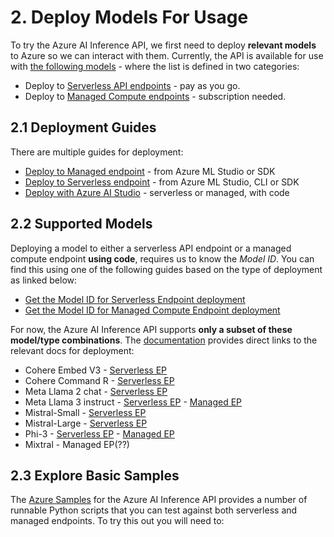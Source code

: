 # 2. Deploy Models For Usage

To try the Azure AI Inference API, we first need to deploy **relevant models** to Azure so we can interact with them. Currently, the API is available for use with [the following models](https://learn.microsoft.com/en-us/azure/machine-learning/reference-model-inference-api?view=azureml-api-2&tabs=python#availability) - where the list is defined in two categories:
 - Deploy to [Serverless API endpoints](https://learn.microsoft.com/en-us/azure/machine-learning/how-to-deploy-models-serverless?view=azureml-api-2) - pay as you go.
 - Deploy to [Managed Compute endpoints](https://learn.microsoft.com/en-us/azure/machine-learning/concept-endpoints-online?view=azureml-api-2) - subscription needed.

## 2.1 Deployment Guides

There are multiple guides for deployment:
- [Deploy to Managed endpoint](https://learn.microsoft.com/en-us/azure/machine-learning/how-to-deploy-online-endpoints?view=azureml-api-2&tabs=cli) - from Azure ML Studio or SDK
- [Deploy to Serverless endpoint](https://learn.microsoft.com/en-us/azure/machine-learning/how-to-deploy-models-serverless?view=azureml-api-2&tabs=azure-studio) - from Azure ML Studio, CLI or SDK
- [Deploy with Azure AI Studio](https://learn.microsoft.com/en-us/azure/ai-studio/how-to/deploy-models-open) - serverless or managed, with code

## 2.2 Supported Models

Deploying a model to either a serverless API endpoint or a managed compute endpoint **using code**, requires us to know the _Model ID_. You can find this using one of the following guides based on the type of deployment as linked below:
 - [Get the Model ID for Serverless Endpoint deployment](https://learn.microsoft.com/en-us/azure/ai-studio/how-to/deploy-models-open#get-the-model-id) 
 - [Get the Model ID for Managed Compute Endpoint deployment](https://learn.microsoft.com/en-us/azure/ai-studio/how-to/deploy-models-open#get-the-model-id-1) 

For now, the Azure AI Inference API supports **only a subset of these model/type combinations**. The [documentation](https://learn.microsoft.com/en-us/azure/machine-learning/reference-model-inference-api?view=azureml-api-2&tabs=python#availability) provides direct links to the relevant docs for deployment:
- Cohere Embed V3 - [Serverless EP](https://learn.microsoft.com/en-us/azure/machine-learning/how-to-deploy-models-cohere-embed?view=azureml-api-2) 
- Cohere Command R - [Serverless EP](https://learn.microsoft.com/en-us/azure/machine-learning/how-to-deploy-models-cohere-command?view=azureml-api-2) 
- Meta Llama 2 chat - [Serverless EP](https://learn.microsoft.com/en-us/azure/machine-learning/how-to-deploy-models-llama?view=azureml-api-2) 
- Meta Llama 3 instruct - [Serverless EP](https://learn.microsoft.com/en-us/azure/machine-learning/how-to-deploy-models-llama?view=azureml-api-2) - [Managed EP](https://learn.microsoft.com/en-us/azure/machine-learning/how-to-deploy-models-llama?view=azureml-api-2)
- Mistral-Small - [Serverless EP](https://learn.microsoft.com/en-us/azure/machine-learning/how-to-deploy-models-mistral?view=azureml-api-2) 
- Mistral-Large - [Serverless EP](https://learn.microsoft.com/en-us/azure/machine-learning/how-to-deploy-models-mistral?view=azureml-api-2)
- Phi-3 - [Serverless EP](https://learn.microsoft.com/en-us/azure/machine-learning/how-to-deploy-models-phi-3?view=azureml-api-2) - [Managed EP](https://learn.microsoft.com/en-us/azure/machine-learning/how-to-deploy-models-phi-3?view=azureml-api-2)
- Mixtral - Managed EP(??)

## 2.3 Explore Basic Samples

The [Azure Samples](https://github.com/Azure/azure-sdk-for-python/tree/main/sdk/ai/azure-ai-inference/samples) for the Azure AI Inference API provides a number of runnable Python scripts that you can test against both serverless and managed endpoints. To try this out you will need to: